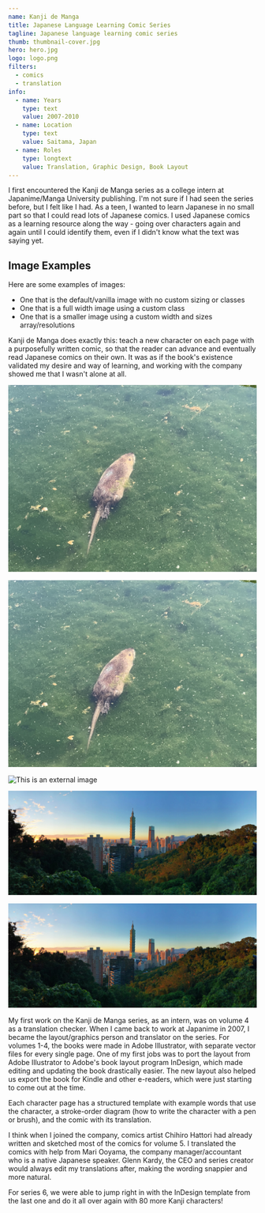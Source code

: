 ```yaml
---
name: Kanji de Manga
title: Japanese Language Learning Comic Series
tagline: Japanese language learning comic series
thumb: thumbnail-cover.jpg
hero: hero.jpg
logo: logo.png
filters:
  - comics
  - translation
info:
  - name: Years
    type: text
    value: 2007-2010
  - name: Location
    type: text
    value: Saitama, Japan
  - name: Roles
    type: longtext
    value: Translation, Graphic Design, Book Layout
---
```


I first encountered the Kanji de Manga series as a college intern at Japanime/Manga University publishing. I'm not sure if I had seen the series before, but I felt like I had. As a teen, I wanted to learn Japanese in no small part so that I could read lots of Japanese comics. I used Japanese comics as a learning resource along the way - going over characters again and again until I could identify them, even if I didn't know what the text was saying yet.

## Image Examples

Here are some examples of images:

- One that is the default/vanilla image with no custom sizing or classes
- One that is a full width image using a custom class
- One that is a smaller image using a custom width and sizes array/resolutions

Kanji de Manga does exactly this: teach a new character on each page with a purposefully written comic, so that the reader can advance and eventually read Japanese comics on their own. It was as if the book's existence validated my desire and way of learning, and working with the company showed me that I wasn't alone at all.

![Alt Text](image-test_default2070.jpg)

![Alt Text](image-test_default2070.jpg "Here's a title/caption")

![This is an external image](https://www.pokemon.com/static-assets/content-assets/cms2/img/pokedex/full/855.png '@widths[270, 83, 12700, 5, 67] @class[custom and more]')

![This is an image with custom widths](image-test_full-width@2x.jpg '@class[full-width] @widths[500, 750, 960, 1800]')

![This is an image with custom widths and breakpoints](image-test_full-width@2x.jpg '@class[full-width] @widths[500, 750, 960, 1800] @sizes[500px] Also theres a caption here!')

My first work on the Kanji de Manga series, as an intern, was on volume 4 as a translation checker. When I came back to work at Japanime in 2007, I became the layout/graphics person and translator on the series. For volumes 1-4, the books were made in Adobe Illustrator, with separate vector files for every single page. One of my first jobs was to port the layout from Adobe Illustrator to Adobe's book layout program InDesign, which made editing and updating the book drastically easier. The new layout also helped us export the book for Kindle and other e-readers, which were just starting to come out at the time.

Each character page has a structured template with example words that use the character, a stroke-order diagram (how to write the character with a pen or brush), and the comic with its translation.

I think when I joined the company, comics artist Chihiro Hattori had already written and sketched most of the comics for volume 5. I translated the comics with help from Mari Ooyama, the company manager/accountant who is a native Japanese speaker. Glenn Kardy, the CEO and series creator would always edit my translations after, making the wording snappier and more natural.

For series 6, we were able to jump right in with the InDesign template from the last one and do it all over again with 80 more Kanji characters!
